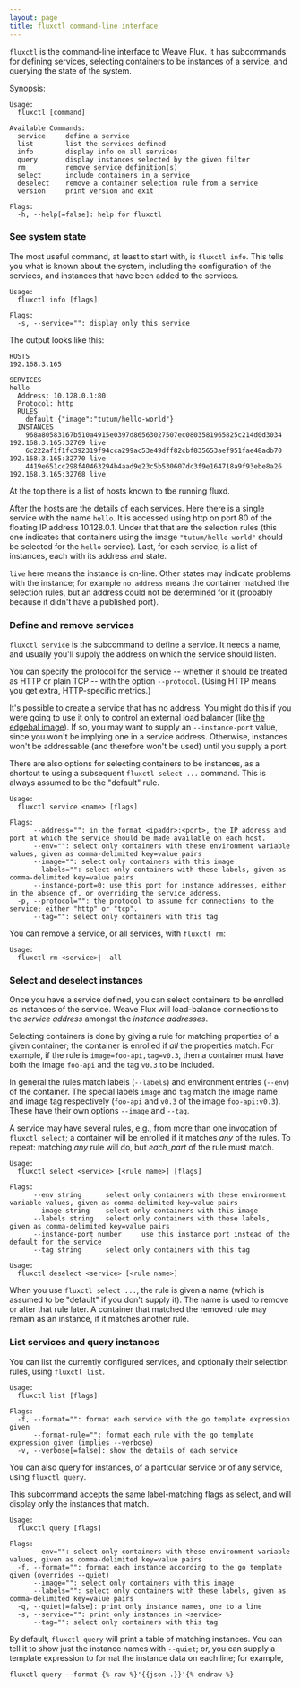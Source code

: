 ```yaml
---
layout: page
title: fluxctl command-line interface
---
```


`fluxctl` is the command-line interface to Weave Flux. It has
subcommands for defining services, selecting containers to be
instances of a service, and querying the state of the system.

Synopsis:

```
Usage:
  fluxctl [command]

Available Commands:
  service     define a service
  list        list the services defined
  info        display info on all services
  query       display instances selected by the given filter
  rm          remove service definition(s)
  select      include containers in a service
  deselect    remove a container selection rule from a service
  version     print version and exit

Flags:
  -h, --help[=false]: help for fluxctl
```

### See system state

The most useful command, at least to start with, is `fluxctl
info`. This tells you what is known about the system, including the
configuration of the services, and instances that have been added to
the services.

```
Usage:
  fluxctl info [flags]

Flags:
  -s, --service="": display only this service
```

The output looks like this:

```
HOSTS
192.168.3.165

SERVICES
hello
  Address: 10.128.0.1:80
  Protocol: http
  RULES
    default {"image":"tutum/hello-world"}
  INSTANCES
    968a80583167b510a4915e0397d86563027507ec0803581965825c214d0d3034 192.168.3.165:32769 live
    6c222af1f1fc392319f94cca299ac53e49dff82cbf835653aef951fae48adb70 192.168.3.165:32770 live
    4419e651cc298f40463294b4aad9e23c5b530607dc3f9e164718a9f93ebe8a26 192.168.3.165:32768 live
```

At the top there is a list of hosts known to tbe running fluxd.

After the hosts are the details of each services. Here there is a
single service with the name `hello`.  It is accessed using http on
port 80 of the floating IP address 10.128.0.1.  Under that that are
the selection rules (this one indicates that containers using the
image `"tutum/hello-world"` should be selected for the `hello`
service). Last, for each service, is a list of instances, each with
its address and state.

`live` here means the instance is on-line. Other states may indicate
problems with the instance; for example `no address` means the
container matched the selection rules, but an address could not be
determined for it (probably because it didn't have a published port).

### Define and remove services

`fluxctl service` is the subcommand to define a service. It needs a
name, and usually you'll supply the address on which the service
should listen.

You can specify the protocol for the service -- whether it should be
treated as HTTP or plain TCP -- with the option `--protocol`. (Using
HTTP means you get extra, HTTP-specific metrics.)

It's possible to create a service that has no address. You might do
this if you were going to use it only to control an external load
balancer (like [the edgebal image](edgebal)). If so, you may want to
supply an `--instance-port` value, since you won't be implying one in
a service address. Otherwise, instances won't be addressable (and
therefore won't be used) until you supply a port.

There are also options for selecting containers to be instances, as a
shortcut to using a subsequent `fluxctl select ...` command. This is
always assumed to be the "default" rule.

```
Usage:
  fluxctl service <name> [flags]

Flags:
      --address="": in the format <ipaddr>:<port>, the IP address and port at which the service should be made available on each host.
      --env="": select only containers with these environment variable values, given as comma-delimited key=value pairs
      --image="": select only containers with this image
      --labels="": select only containers with these labels, given as comma-delimited key=value pairs
      --instance-port=0: use this port for instance addresses, either in the absence of, or overriding the service address.
  -p, --protocol="": the protocol to assume for connections to the service; either "http" or "tcp".
      --tag="": select only containers with this tag
```

You can remove a service, or all services, with `fluxctl rm`:

```
Usage:
  fluxctl rm <service>|--all
```

### Select and deselect instances

Once you have a service defined, you can select containers to be
enrolled as instances of the service. Weave Flux will load-balance
connections to the *service address* amongst the *instance addresses*.

Selecting containers is done by giving a rule for matching properties
of a given container; the container is enrolled if _all_ the
properties match. For example, if the rule is
`image=foo-api,tag=v0.3`, then a container must have both the image
`foo-api` and the tag `v0.3` to be included.

In general the rules match labels (`--labels`) and environment entries
(`--env`) of the container. The special labels `image` and `tag` match
the image name and image tag respectively (`foo-api` and `v0.3` of the
image `foo-api:v0.3`). These have their own options `--image` and
`--tag`.

A service may have several rules, e.g., from more than one invocation
of `fluxctl select`; a container will be enrolled if it matches _any_
of the rules. To repeat: matching _any_ rule will do, but _each_part_
of the rule must match.

```
Usage:
  fluxctl select <service> [<rule name>] [flags]

Flags:
      --env string      select only containers with these environment variable values, given as comma-delimited key=value pairs
      --image string    select only containers with this image
      --labels string   select only containers with these labels, given as comma-delimited key=value pairs
      --instance-port number     use this instance port instead of the default for the service
      --tag string      select only containers with this tag
```

```
Usage:
  fluxctl deselect <service> [<rule name>]
```

When you use `fluxctl select ...`, the rule is given a name (which is
assumed to be "default" if you don't supply it). The name is used to
remove or alter that rule later. A container that matched the removed
rule may remain as an instance, if it matches another rule.

### List services and query instances

You can list the currently configured services, and optionally their
selection rules, using `fluxctl list`.

```
Usage:
  fluxctl list [flags]

Flags:
  -f, --format="": format each service with the go template expression given
      --format-rule="": format each rule with the go template expression given (implies --verbose)
  -v, --verbose[=false]: show the details of each service
```

You can also query for instances, of a particular service or of any
service, using `fluxctl query`.

This subcommand accepts the same label-matching flags as select, and
will display only the instances that match.

```
Usage:
  fluxctl query [flags]

Flags:
      --env="": select only containers with these environment variable values, given as comma-delimited key=value pairs
  -f, --format="": format each instance according to the go template given (overrides --quiet)
      --image="": select only containers with this image
      --labels="": select only containers with these labels, given as comma-delimited key=value pairs
  -q, --quiet[=false]: print only instance names, one to a line
  -s, --service="": print only instances in <service>
      --tag="": select only containers with this tag
```

By default, `fluxctl query` will print a table of matching
instances. You can tell it to show just the instance names with
`--quiet`; or, you can supply a template expression to format the
instance data on each line; for example,

```
fluxctl query --format {% raw %}'{{json .}}'{% endraw %}
```
